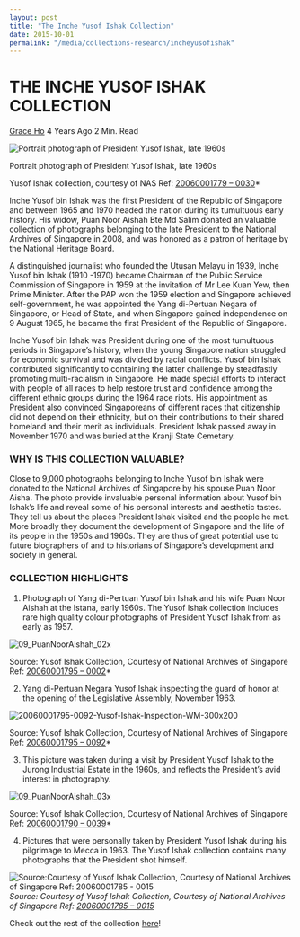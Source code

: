 ```yaml
---
layout: post
title: "The Inche Yusof Ishak Collection"
date: 2015-10-01
permalink: "/media/collections-research/incheyusofishak"
---
```


# THE INCHE YUSOF ISHAK COLLECTION

[Grace Ho](http://www.nas.gov.sg/blogs/offtherecord/author/nlshgs/) 4 Years Ago 2 Min. Read

![Portrait photograph of President Yusof Ishak, late 1960s](http://www.nas.gov.sg/blogs/offtherecord/wp-content/uploads/2015/04/20060001779-0030-Yusof-Ishak-Portrait-wm-243x300.jpg)

Portrait photograph of President Yusof Ishak, late 1960s 

Yusof Ishak collection, courtesy of NAS Ref: [20060001779 – 0030](http://www.nas.gov.sg/archivesonline/photographs/record-details/a5e6ac83-1162-11e3-83d5-0050568939ad)*

Inche Yusof bin Ishak was the first President of the Republic of Singapore and between 1965 and 1970 headed the nation during its tumultuous early history. His widow, Puan Noor Aishah Bte Md Salim donated an valuable collection of photographs belonging to the late President to the National Archives of Singapore in 2008, and was honored as a patron of heritage by the National Heritage Board.

A distinguished journalist who founded the Utusan Melayu in 1939, Inche Yusof bin Ishak (1910 -1970) became Chairman of the Public Service Commission of Singapore in 1959 at the invitation of Mr Lee Kuan Yew, then Prime Minister. After the PAP won the 1959 election and Singapore achieved self-government, he was appointed the Yang di-Pertuan Negara of Singapore, or Head of State, and when Singapore gained independence on 9 August 1965, he became the first President of the Republic of Singapore.

Inche Yusof bin Ishak was President during one of the most tumultuous periods in Singapore’s history, when the young Singapore nation struggled for economic survival and was divided by racial conflicts. Yusof bin Ishak contributed significantly to containing the latter challenge by steadfastly promoting multi-racialism in Singapore. He made special efforts to interact with people of all races to help restore trust and confidence among the different ethnic groups during the 1964 race riots. His appointment as President also convinced Singaporeans of different races that citizenship did not depend on their ethnicity, but on their contributions to their shared homeland and their merit as individuals. President Ishak passed away in November 1970 and was buried at the Kranji State Cemetary.

### WHY IS THIS COLLECTION VALUABLE?

Close to 9,000 photographs belonging to Inche Yusof bin Ishak were donated to the National Archives of Singapore by his spouse Puan Noor Aisha.  The photo provide invaluable personal information about Yusof bin Ishak’s life and reveal some of his personal interests and aesthetic tastes. They tell us about the places President Ishak visited and the people he met. More broadly they document the development of Singapore and the life of its people in the 1950s and 1960s. They are thus of great potential use to future biographers of and to historians of Singapore’s development and society in general.

### COLLECTION HIGHLIGHTS

1. Photograph of Yang di-Pertuan Yusof bin Ishak and his wife Puan Noor Aishah at the Istana, early 1960s. The Yusof Ishak collection includes rare high quality colour photographs of President Yusof Ishak from as early as 1957.

![09_PuanNoorAishah_02x](http://www.nas.gov.sg/blogs/offtherecord/wp-content/uploads/2015/04/09_PuanNoorAishah_02x.gif)

Source: Yusof Ishak Collection, Courtesy of National Archives of Singapore Ref: [20060001795 – 0002](http://www.nas.gov.sg/archivesonline/photographs/record-details/a77937a8-1162-11e3-83d5-0050568939ad)*

2. Yang di-Pertuan Negara Yusof Ishak inspecting the guard of honor at the opening of the Legislative Assembly, November 1963.

![20060001795-0092-Yusof-Ishak-Inspection-WM-300x200](http://www.nas.gov.sg/blogs/offtherecord/wp-content/uploads/2015/04/20060001795-0092-Yusof-Ishak-Inspection-WM-300x2001.jpg)

Source: Yusof Ishak Collection, Courtesy of National Archives of Singapore Ref: [20060001795 – 0092](http://www.nas.gov.sg/archivesonline/photographs/record-details/a6a96dd1-1162-11e3-83d5-0050568939ad)*

3. This picture was taken during a visit by President Yusof Ishak to the Jurong Industrial Estate in the 1960s, and reflects the President’s avid interest in photography.

![09_PuanNoorAishah_03x](http://www.nas.gov.sg/blogs/offtherecord/wp-content/uploads/2015/04/09_PuanNoorAishah_03x.gif)

Source: Yusof Ishak Collection, Courtesy of National Archives of Singapore Ref: [20060001790 – 0039](http://www.nas.gov.sg/archivesonline/photographs/record-details/a69d3a3e-1162-11e3-83d5-0050568939ad)*

4. Pictures that were personally taken by President Yusof Ishak during his pilgrimage to Mecca in 1963. The Yusof Ishak collection contains many photographs that the President shot himself.

![Source:Courtesy of Yusof Ishak Collection, Courtesy of National Archives of Singapore Ref: 20060001785 - 0015](http://www.nas.gov.sg/blogs/offtherecord/wp-content/uploads/2015/04/Yusof-Ishak.gif)*Source: Courtesy of Yusof Ishak Collection, Courtesy of National Archives of Singapore Ref: [20060001785 – 0015](http://www.nas.gov.sg/archivesonline/photographs/record-details/a875808a-1162-11e3-83d5-0050568939ad)*

Check out the rest of the collection [here](http://www.nas.gov.sg/archivesonline/photographs/source-details/638)!